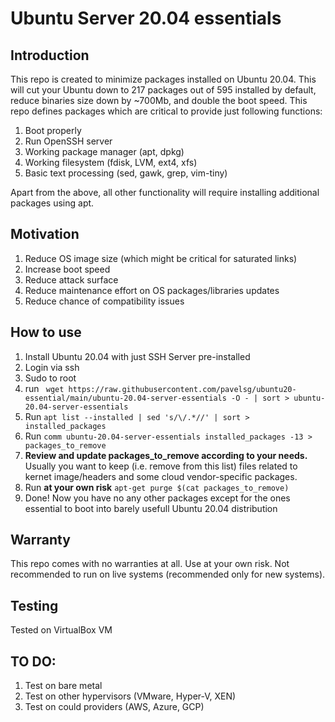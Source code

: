 # Ubuntu Server 20.04 essentials

## Introduction

This repo is created to minimize packages installed on Ubuntu 20.04. This will cut your Ubuntu down to 217 packages out of 595 installed by default, reduce binaries size down by ~700Mb, and double the boot speed.
This repo defines packages which are critical to provide just following functions:
1. Boot properly
2. Run OpenSSH server
3. Working package manager (apt, dpkg)
4. Working filesystem (fdisk, LVM, ext4, xfs)
5. Basic text processing (sed, gawk, grep, vim-tiny)

Apart from the above, all other functionality will require installing additional packages using apt.

## Motivation
1. Reduce OS image size (which might be critical for saturated links)
2. Increase boot speed
3. Reduce attack surface
4. Reduce maintenance effort on OS packages/libraries updates
5. Reduce chance of compatibility issues

## How to use

1. Install Ubuntu 20.04 with just SSH Server pre-installed
2. Login via ssh
3. Sudo to root
4. run ``` wget https://raw.githubusercontent.com/pavelsg/ubuntu20-essential/main/ubuntu-20.04-server-essentials -O - | sort > ubuntu-20.04-server-essentials```
5. Run ```apt list --installed | sed 's/\/.*//' | sort > installed_packages```
6. Run ```comm ubuntu-20.04-server-essentials installed_packages -13 > packages_to_remove```
7. **Review and update packages_to_remove according to your needs.** Usually you want to keep (i.e. remove from this list) files related to kernet image/headers and some cloud vendor-specific packages.
8. Run **at your own risk** ```apt-get purge $(cat packages_to_remove)```
9. Done! Now you have no any other packages except for the ones essential to boot into barely usefull Ubuntu 20.04 distribution

## Warranty

This repo comes with no warranties at all. Use at your own risk. Not recommended to run on live systems (recommended only for new systems).

## Testing

Tested on VirtualBox VM

## TO DO:

1. Test on bare metal
2. Test on other hypervisors (VMware, Hyper-V, XEN)
4. Test on could providers (AWS, Azure, GCP)

